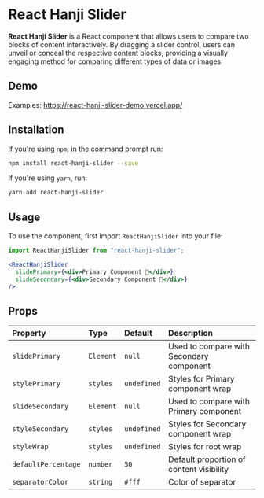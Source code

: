 ﻿# React Hanji Slider

**React Hanji Slider** is a React component that allows users to compare two blocks of content interactively. By dragging a slider control, users can unveil or conceal the respective content blocks, providing a visually engaging method for comparing different types of data or images

## Demo

Examples: https://react-hanji-slider-demo.vercel.app/

## Installation

If you're using `npm`, in the command prompt run:

```sh
npm install react-hanji-slider --save
```

If you're using `yarn`, run:

```sh
yarn add react-hanji-slider
```

## Usage

To use the component, first import `ReactHanjiSlider` into your file:

```jsx
import ReactHanjiSlider from "react-hanji-slider";
```

```jsx
<ReactHanjiSlider
  slidePrimary={<div>Primary Component 🥢</div>}
  slideSecondary={<div>Secondary Component 🍚</div>}
/>
```

## Props

| Property             | Type           | Default     | Description                                          |
| :--------------------|:---------------|:------------|:-----------------------------------------------------|
| `slidePrimary`       | `Element`      | `null`      | Used to compare with Secondary component             |
| `stylePrimary`       | `styles`       | `undefined` | Styles for Primary component wrap                    |
| `slideSecondary`     | `Element`      | `null`      | Used to compare with Primary component               |
| `styleSecondary`     | `styles`       | `undefined` | Styles for Secondary component wrap                  |
| `styleWrap`          | `styles`       | `undefined` | Styles for root wrap                                 |
| `defaultPercentage`  | `number`       | `50`        | Default proportion of content visibility             |
| `separatorColor`     | `string`       | `#fff`      | Color of separator                                   |
